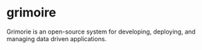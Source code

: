 # grimoire
Grimorie is an open-source system for developing, deploying, and managing data driven applications.
